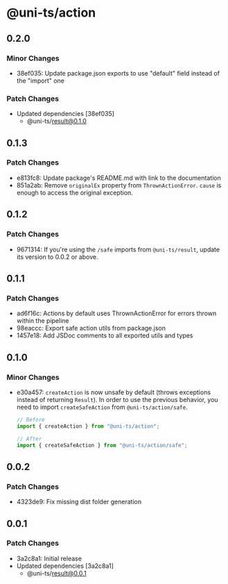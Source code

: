 # @uni-ts/action

## 0.2.0

### Minor Changes

- 38ef035: Update package.json exports to use "default" field instead of the "import" one

### Patch Changes

- Updated dependencies [38ef035]
  - @uni-ts/result@0.1.0

## 0.1.3

### Patch Changes

- e813fc8: Update package's README.md with link to the documentation
- 851a2ab: Remove `originalEx` property from `ThrownActionError`. `cause` is enough to access the original exception.

## 0.1.2

### Patch Changes

- 9671314: If you're using the `/safe` imports from `@uni-ts/result`, update its version to 0.0.2 or above.

## 0.1.1

### Patch Changes

- ad6f16c: Actions by default uses ThrownActionError for errors thrown within the pipeline
- 98eaccc: Export safe action utils from package.json
- 1457e18: Add JSDoc comments to all exported utils and types

## 0.1.0

### Minor Changes

- e30a457: `createAction` is now unsafe by default (throws exceptions instead of returning `Result`). In order to use the previous behavior, you need to import `createSafeAction` from `@uni-ts/action/safe`.

  ```typescript
  // Before
  import { createAction } from "@uni-ts/action";

  // After
  import { createSafeAction } from "@uni-ts/action/safe";
  ```

## 0.0.2

### Patch Changes

- 4323de9: Fix missing dist folder generation

## 0.0.1

### Patch Changes

- 3a2c8a1: Initial release
- Updated dependencies [3a2c8a1]
  - @uni-ts/result@0.0.1
